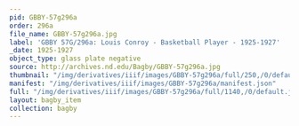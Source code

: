 ```yaml
---
pid: GBBY-57g296a
order: 296a
file_name: GBBY-57g296a.jpg
label: 'GBBY 57G/296a: Louis Conroy - Basketball Player - 1925-1927'
_date: 1925-1927
object_type: glass plate negative
source: http://archives.nd.edu/Bagby/GBBY-57g296a.jpg
thumbnail: "/img/derivatives/iiif/images/GBBY-57g296a/full/250,/0/default.jpg"
manifest: "/img/derivatives/iiif/images/GBBY-57g296a/manifest.json"
full: "/img/derivatives/iiif/images/GBBY-57g296a/full/1140,/0/default.jpg"
layout: bagby_item
collection: bagby
---
```


